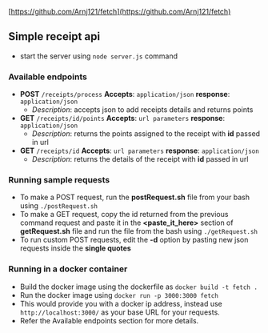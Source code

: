[https://github.com/Arnj121/fetch](https://github.com/Arnj121/fetch)

## Simple receipt api

- start the server using `node server.js` command

### Available endpoints

- **POST** `/receipts/process` **Accepts**: `application/json` **response**: `application/json`
  - _Description_: accepts json to add receipts details and returns points
- **GET** `/receipts/id/points` **Accepts**: `url parameters` **response**: `application/json`
  - _Description_: returns the points assigned to the receipt with **id** passed in url
- **GET** `/receipts/id` **Accepts**: `url parameters` **response**: `application/json`
  - _Description_: returns the details of the receipt with **id** passed in url

### Running sample requests
 
- To make a POST request, run the **postRequest.sh** file from your bash using `./postRequest.sh`
- To make a GET request, copy the id returned from the previous command request and paste it 
in the **<paste_it_here>** section of **getRequest.sh** file and run the file from the bash using `./getRequest.sh`
- To run custom POST requests, edit the **-d** option by pasting new json requests inside the **single quotes**

### Running in a docker container

- Build the docker image using the dockerfile as `docker build -t fetch .`
- Run the docker image using `docker run -p 3000:3000 fetch`
- This would provide you with a docker ip address, instead use `http://localhost:3000/` as your base URL for your requests.
- Refer the Available endpoints section for more details.